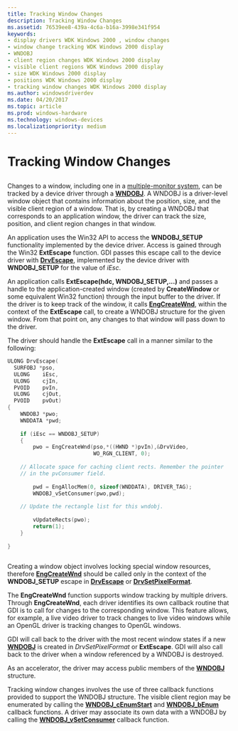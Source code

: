 ```yaml
---
title: Tracking Window Changes
description: Tracking Window Changes
ms.assetid: 76539ee8-439a-4c6a-b16a-3998e341f954
keywords:
- display drivers WDK Windows 2000 , window changes
- window change tracking WDK Windows 2000 display
- WNDOBJ
- client region changes WDK Windows 2000 display
- visible client regions WDK Windows 2000 display
- size WDK Windows 2000 display
- positions WDK Windows 2000 display
- tracking window changes WDK Windows 2000 display
ms.author: windowsdriverdev
ms.date: 04/20/2017
ms.topic: article
ms.prod: windows-hardware
ms.technology: windows-devices
ms.localizationpriority: medium
---
```


# Tracking Window Changes


## <span id="ddk_tracking_window_changes_gg"></span><span id="DDK_TRACKING_WINDOW_CHANGES_GG"></span>


Changes to a window, including one in a [multiple-monitor system](multiple-monitor-support-in-the-display-driver.md), can be tracked by a device driver through a [**WNDOBJ**](https://msdn.microsoft.com/library/windows/hardware/ff570599). A WNDOBJ is a driver-level window object that contains information about the position, size, and the visible client region of a window. That is, by creating a WNDOBJ that corresponds to an application window, the driver can track the size, position, and client region changes in that window.

An application uses the Win32 API to access the **WNDOBJ\_SETUP** functionality implemented by the device driver. Access is gained through the Win32 **ExtEscape** function. GDI passes this escape call to the device driver with [**DrvEscape**](https://msdn.microsoft.com/library/windows/hardware/ff556217), implemented by the device driver with **WNDOBJ\_SETUP** for the value of *iEsc*.

An application calls **ExtEscape(**hdc, WNDOBJ\_SETUP,...**)** and passes a handle to the application-created window (created by **CreateWindow** or some equivalent Win32 function) through the input buffer to the driver. If the driver is to keep track of the window, it calls [**EngCreateWnd**](https://msdn.microsoft.com/library/windows/hardware/ff564769), within the context of the **ExtEscape** call, to create a WNDOBJ structure for the given window. From that point on, any changes to that window will pass down to the driver.

The driver should handle the **ExtEscape** call in a manner similar to the following:

```cpp
ULONG DrvEscape(
  SURFOBJ *pso,
  ULONG    iEsc,
  ULONG    cjIn,
  PVOID    pvIn,
  ULONG    cjOut,
  PVOID    pvOut)
{
    WNDOBJ *pwo;
    WNDDATA *pwd;
 
    if (iEsc == WNDOBJ_SETUP)
    {
        pwo = EngCreateWnd(pso,*((HWND *)pvIn),&DrvVideo,
                           WO_RGN_CLIENT, 0);
 
    // Allocate space for caching client rects. Remember the pointer
    // in the pvConsumer field.
 
        pwd = EngAllocMem(0, sizeof(WNDDATA), DRIVER_TAG);
        WNDOBJ_vSetConsumer(pwo,pwd);
 
    // Update the rectangle list for this wndobj.
 
        vUpdateRects(pwo);
        return(1);
    }
 
}
 
```

Creating a window object involves locking special window resources, therefore [**EngCreateWnd**](https://msdn.microsoft.com/library/windows/hardware/ff564769) should be called only in the context of the **WNDOBJ\_SETUP** escape in [**DrvEscape**](https://msdn.microsoft.com/library/windows/hardware/ff556217) or [**DrvSetPixelFormat**](https://msdn.microsoft.com/library/windows/hardware/ff556285).

The **EngCreateWnd** function supports window tracking by multiple drivers. Through **EngCreateWnd**, each driver identifies its own callback routine that GDI is to call for changes to the corresponding window. This feature allows, for example, a live video driver to track changes to live video windows while an OpenGL driver is tracking changes to OpenGL windows.

GDI will call back to the driver with the most recent window states if a new [**WNDOBJ**](https://msdn.microsoft.com/library/windows/hardware/ff570599) is created in *DrvSetPixelFormat* or **ExtEscape**. GDI will also call back to the driver when a window referenced by a WNDOBJ is destroyed.

As an accelerator, the driver may access public members of the [**WNDOBJ**](https://msdn.microsoft.com/library/windows/hardware/ff570599) structure.

Tracking window changes involves the use of three callback functions provided to support the WNDOBJ structure. The visible client region may be enumerated by calling the [**WNDOBJ\_cEnumStart**](https://msdn.microsoft.com/library/windows/hardware/ff570603) and [**WNDOBJ\_bEnum**](https://msdn.microsoft.com/library/windows/hardware/ff570602) callback functions. A driver may associate its own data with a WNDOBJ by calling the [**WNDOBJ\_vSetConsumer**](https://msdn.microsoft.com/library/windows/hardware/ff570606) callback function.

 

 





